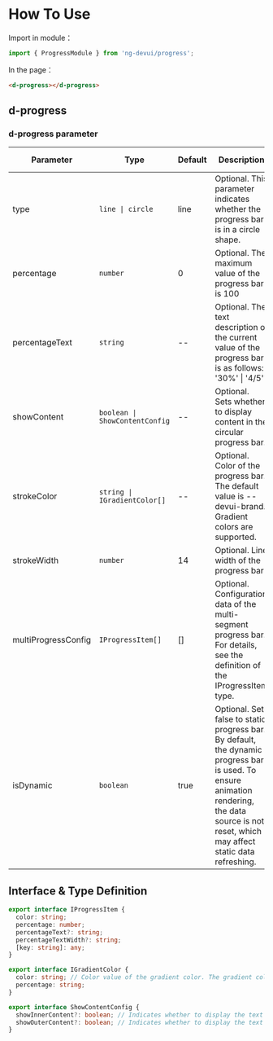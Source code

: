 # How To Use

Import in module：

```ts
import { ProgressModule } from 'ng-devui/progress';
```

In the page：

```html
<d-progress></d-progress>
```

## d-progress

### d-progress parameter

| Parameter           | Type                           | Default | Description                                                                                                                                                                                     | Jump to Demo                                           | Global Config |
| ------------------- | ------------------------------ | ------- | ----------------------------------------------------------------------------------------------------------------------------------------------------------------------------------------------- | ------------------------------------------------------ | ------------- |
| type                | `line \| circle`               | line    | Optional. This parameter indicates whether the progress bar is in a circle shape.                                                                                                               | [Circular progress bar](demo#circle-usage)             |
| percentage          | `number`                       | 0       | Optional. The maximum value of the progress bar is 100                                                                                                                                          | [Linear progress bar](demo#basic-usage)                |
| percentageText      | `string`                       | --      | Optional. The text description of the current value of the progress bar is as follows: '30%' \| '4/5'                                                                                           | [Linear progress bar](demo#basic-usage)                |
| showContent         | `boolean \| ShowContentConfig` | --      | Optional. Sets whether to display content in the circular progress bar.                                                                                                                         | [Custom multi-color progress bar](demo#multiple-usage) |
| strokeColor         | `string \| IGradientColor[]`   | --      | Optional. Color of the progress bar. The default value is --devui-brand. Gradient colors are supported.                                                                                         | [Custom multi-color progress bar](demo#multiple-usage) |
| strokeWidth         | `number`                       | 14      | Optional. Line width of the progress bar                                                                                                                                                        | [Circular progress bar](demo#circle-usage)             |
| multiProgressConfig | `IProgressItem[]`              | []      | Optional. Configuration data of the multi-segment progress bar. For details, see the definition of the IProgressItem type.                                                                      | [Custom multi-color progress bar](demo#multiple-usage) |
| isDynamic           | `boolean`                      | true    | Optional. Set false to static progress bar. By default, the dynamic progress bar is used. To ensure animation rendering, the data source is not reset, which may affect static data refreshing. | [Linear progress bar](demo#basic-usage)                |

## Interface & Type Definition

```typescript
export interface IProgressItem {
  color: string;
  percentage: number;
  percentageText?: string;
  percentageTextWidth?: string;
  [key: string]: any;
}

export interface IGradientColor {
  color: string; // Color value of the gradient color. The gradient color of the line progress bar is displayed from left to right. If no color is set, the gradient color range is set according to the line-gradient style rule.
  percentage: string;
}

export interface ShowContentConfig {
  showInnerContent?: boolean; // Indicates whether to display the text information on the progress bar. The default value is false.
  showOuterContent?: boolean; // Indicates whether to display the text information on the right of the progress bar. The default value is true.
}
```
